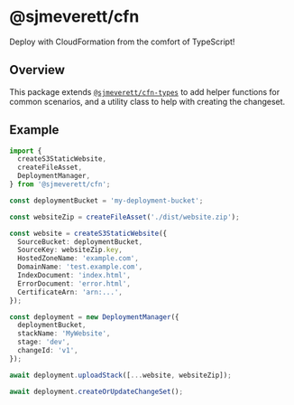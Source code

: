 # @sjmeverett/cfn

Deploy with CloudFormation from the comfort of TypeScript!

## Overview

This package extends [`@sjmeverett/cfn-types`](https://npmjs.org/package/@sjmeverett/cfn-types) to add helper functions for common scenarios, and a utility class to help with creating the changeset.

## Example

```ts
import {
  createS3StaticWebsite,
  createFileAsset,
  DeploymentManager,
} from '@sjmeverett/cfn';

const deploymentBucket = 'my-deployment-bucket';

const websiteZip = createFileAsset('./dist/website.zip');

const website = createS3StaticWebsite({
  SourceBucket: deploymentBucket,
  SourceKey: websiteZip.key,
  HostedZoneName: 'example.com',
  DomainName: 'test.example.com',
  IndexDocument: 'index.html',
  ErrorDocument: 'error.html',
  CertificateArn: 'arn:...',
});

const deployment = new DeploymentManager({
  deploymentBucket,
  stackName: 'MyWebsite',
  stage: 'dev',
  changeId: 'v1',
});

await deployment.uploadStack([...website, websiteZip]);

await deployment.createOrUpdateChangeSet();
```
